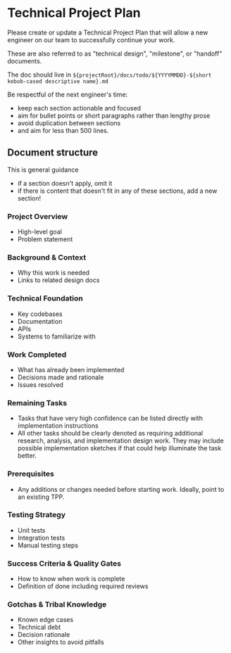 # Technical Project Plan

Please create or update a Technical Project Plan that will allow a new engineer on our team to successfully continue your work.

These are also referred to as "technical design", "milestone", or "handoff" documents.

The doc should live in `${projectRoot}/docs/todo/${YYYYMMDD}-${short kebob-cased descriptive name}.md`

Be respectful of the next engineer's time:

- keep each section actionable and focused
- aim for bullet points or short paragraphs rather than lengthy prose
- avoid duplication between sections
- and aim for less than 500 lines.

## Document structure

This is general guidance

- if a section doesn't apply, omit it
- if there is content that doesn't fit in any of these sections, add a new section!

### Project Overview

- High-level goal
- Problem statement

### Background & Context

- Why this work is needed
- Links to related design docs

### Technical Foundation

- Key codebases
- Documentation
- APIs
- Systems to familiarize with

### Work Completed

- What has already been implemented
- Decisions made and rationale
- Issues resolved

### Remaining Tasks

- Tasks that have very high confidence can be listed directly with implementation instructions
- All other tasks should be clearly denoted as requiring additional research, analysis, and implementation design work. They may include possible implementation sketches if that could help illuminate the task better.

### Prerequisites

- Any additions or changes needed before starting work. Ideally, point to an existing TPP.

### Testing Strategy

- Unit tests
- Integration tests
- Manual testing steps

### Success Criteria & Quality Gates

- How to know when work is complete
- Definition of done including required reviews

### Gotchas & Tribal Knowledge

- Known edge cases
- Technical debt
- Decision rationale
- Other insights to avoid pitfalls
  

